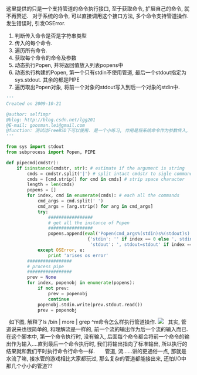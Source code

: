 这里提供的只是一个支持管道的命令执行接口, 至于获取命令, 扩展自己的命令, 就不再赘述.
 
对于系统的命令, 可以直接调用这个接口方法, 多个命令支持管道操作.  发生错误时, 引发OSError.
 
 
 
1. 判断传入命令是否是字符串类型
2. 传入的每个命令.
3. 遍历所有命令.
4. 获取每个命令的命令及参数
5. 动态执行Popen, 并将返回值放入列表popens中
6. 动态执行构建的Popen, 第一个只有stdin不使用管道, 最后一个stdout指定为sys.stdout. 其余的都是PIPE
7. 遍历取出Popen对象, 将前一个对象的stdout写入到后一个对象的stdin中.
 

```python
'''
Created on 2009-10-21

@author: selfimpr
@blog: http://blog.csdn.net/lgg201
@E-mail: goosman.lei@gmail.com
@function: 测试过FreeBSD下可以使用. 是一个小练习, 作用是将系统命令作为参数传入, 执行.  接受的参数支持管道操作, 管道操作符使用|.
'''

from sys import stdout
from subprocess import Popen, PIPE

def pipecmd(cmdstr):
    if isinstance(cmdstr, str): # estimate if the argument is string
        cmds = cmdstr.split('|') # split intact cmdstr to sigle command
        cmds = [cmd.strip() for cmd in cmds] # strip space character
        length = len(cmds)
        popens = []
        for index, cmd in enumerate(cmds): # each all the commands
            cmd_args = cmd.split(' ')
            cmd_args = [arg.strip() for arg in cmd_args]
            try:
                #################
                # get all the instance of Popen
                #################
                popens.append(eval('Popen(cmd_args%(stdin)s%(stdout)s)' % /
                               {'stdin': '' if index == 0 else ', stdin=PIPE', /
                                'stdout': ', stdout=stdout' if index == length - 1 else ', stdout=PIPE'}))
            except OSError, e:
                print 'arises os error'
        #################
        # process pipe
        #################
        prev = None
        for index, popenobj in enumerate(popens):
            if not prev:
                prev = popenobj
                continue
            popenobj.stdin.write(prev.stdout.read())
            prev = popenobj
```

 
如下图, 解释了ls /bin | more | grep ^m命令怎么样执行管道操作.
![](http://hi.csdn.net/attachment/200910/22/8670_1256173858K9Z1.jpg)
 
其实, 管道说来也很简单的, 和理解流是一样的, 前一个流的输出作为后一个流的输入而已.  在这个脚本中, 第一个命令执行时, 没有输入, 后面每个命令都会将前一个命令的输出作为输入....直到最后一个命令执行时, 我们将输出指向了标准输出, 所以执行的结果就和我们平时执行命令行命令一样.    
 
管道, 流......讲的更通俗一点, 那就是水流了嘛, 接水管的游戏相比大家都玩过, 那么复杂的管道都能接出来, 还怕I/O中那几个小小的管道??
